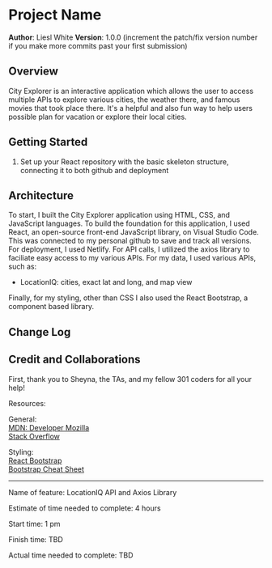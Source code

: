 # Project Name

**Author**: Liesl White
**Version**: 1.0.0 (increment the patch/fix version number if you make more commits past your first submission)

## Overview  

City Explorer is an interactive application which allows the user to access multiple APIs to explore various cities, the weather there, and famous movies that took place there. It's a helpful and also fun way to help users possible plan for vacation or explore their local cities.  

## Getting Started  

1. Set up your React repository with the basic skeleton structure, connecting it to both github and deployment  

## Architecture  

To start, I built the City Explorer application using HTML, CSS, and JavaScript languages.
To build the foundation for this application, I used React, an open-source front-end JavaScript library, on Visual Studio Code. This was connected to my personal github to save and track all versions.
For deployment, I used Netlify.
For API calls, I utilized the axios library to faciliate easy access to my various APIs.
For my data, I used various APIs, such as:

- LocationIQ: cities, exact lat and long, and map view

Finally, for my styling, other than CSS I also used the React Bootstrap, a component based library.  

## Change Log
<!-- Use this area to document the iterative changes made to your application as each feature is successfully implemented. Use time stamps. Here's an example:

01-01-2001 4:59pm - Application now has a fully-functional express server, with a GET route for the location resource. -->

## Credit and Collaborations  

First, thank you to Sheyna, the TAs, and my fellow 301 coders for all your help!

Resources:  

General:  
[MDN: Developer Mozilla](https://developer.mozilla.org/)  
[Stack Overflow](https://stackoverflow.com/)  

Styling:  
[React Bootstrap](https://react-bootstrap.github.io/)  
[Bootstrap Cheat Sheet](https://hackerthemes.com/bootstrap-cheatsheet/)  

________________________________________________________________________________  

Name of feature: LocationIQ API and Axios Library  

Estimate of time needed to complete: 4 hours

Start time: 1 pm

Finish time: TBD

Actual time needed to complete: TBD  
